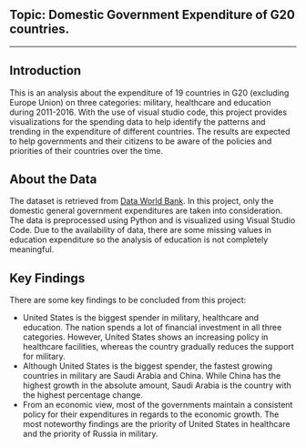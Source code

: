 ## Topic: Domestic Government Expenditure of G20 countries.

---
## Introduction

This is an analysis about the expenditure of 19 countries in G20 (excluding Europe Union) on three categories: military, healthcare and education during 2011-2016. With the use of visual studio code, this project provides visualizations for the spending data to help identify the patterns and trending in the expenditure of different countries. The results are expected to help governments and their citizens to be aware of the policies and priorities of their countries over the time.

## About the Data

The dataset is retrieved from [Data World Bank](https://data.worldbank.org/). In this project, only the domestic general government expenditures are taken into consideration. The data is preprocessed using Python and is visualized using Visual Studio Code. Due to the availability of data, there are some missing values in education expenditure so the analysis of education is not completely meaningful.

## Key Findings

There are some key findings to be concluded from this project:
* United States is the biggest spender in military, healthcare and education. The nation spends a lot of financial investment in all three categories. However, United States shows an increasing policy in healthcare facilities, whereas the country gradually reduces the support for military.
* Although United States is the biggest spender, the fastest growing countries in military are Saudi Arabia and China. While China has the highest growth in the absolute amount, Saudi Arabia is the country with the highest percentage change.
* From an economic view, most of the governments maintain a consistent policy for their expenditures in regards to the economic growth. The most noteworthy findings are the priority of United States in healthcare and the priority of Russia in military.



